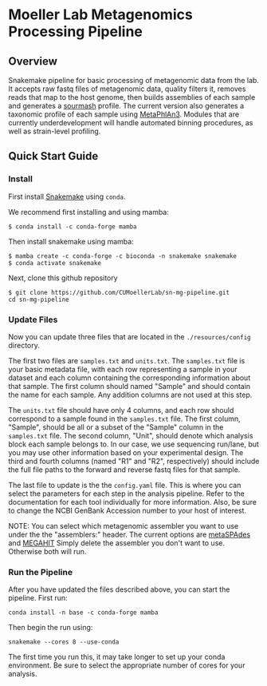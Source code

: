 # Moeller Lab Metagenomics Processing Pipeline

## Overview
Snakemake pipeline for basic processing of metagenomic data from the lab. It accepts raw fastq files of metagenomic data, quality filters it, removes reads that map to the host genome, then builds assemblies of each sample and generates a [sourmash](https://sourmash.readthedocs.io/en/latest/) profile. The current version also generates a taxonomic profile of each sample using [MetaPhlAn3](https://huttenhower.sph.harvard.edu/metaphlan/). Modules that are currently underdevelopment will handle automated binning procedures, as well as strain-level profiling.

## Quick Start Guide

### Install

First install [Snakemake](https://snakemake.readthedocs.io/en/stable/getting_started/installation.html) using `conda`.

We recommend first installing and using mamba:

```
$ conda install -c conda-forge mamba
```

Then install snakemake using mamba:

```
$ mamba create -c conda-forge -c bioconda -n snakemake snakemake
$ conda activate snakemake
```
Next, clone this github repository
```
$ git clone https://github.com/CUMoellerLab/sn-mg-pipeline.git
cd sn-mg-pipeline
```

### Update Files

Now you can update three files that are located in the `./resources/config` directory.

The first two files are `samples.txt` and `units.txt`. The `samples.txt` file is your basic metadata file, with each row representing a sample in your dataset and each column containing the corresponding information about that sample. The first column should named "Sample" and should contain the name for each sample. Any addition columns are not used at this step.

The `units.txt` file should have only 4 columns, and each row should correspond to a sample found in the `samples.txt` file. The first column, "Sample", should be all or a subset of the "Sample" column in the `samples.txt` file. The second column, "Unit", should denote which analysis block each sample belongs to. In our case, we use sequencing run/lane, but you may use other information based on your experimental design. The third and fourth columns (named "R1" and "R2", respectively) should include the full file paths to the forward and reverse fastq files for that sample.

The last file to update is the the `config.yaml` file. This is where you can select the parameters for each step in the analysis pipeline. Refer to the documentation for each tool individually for more information. Also, be sure to change the NCBI GenBank Accession number to your host of interest.

NOTE: You can select which metagenomic assembler you want to use under the the "assemblers:" header. The current options are [metaSPAdes](https://cab.spbu.ru/software/meta-spades/) and [MEGAHIT](https://github.com/voutcn/megahit) Simply delete the assembler you don't want to use. Otherwise both will run.

### Run the Pipeline

After you have updated the files described above, you can start the pipeline. First run:
```
conda install -n base -c conda-forge mamba
```

Then begin the run using:
```
snakemake --cores 8 --use-conda
```
The first time you run this, it may take longer to set up your conda environment. Be sure to select the appropriate number of cores for your analysis.
